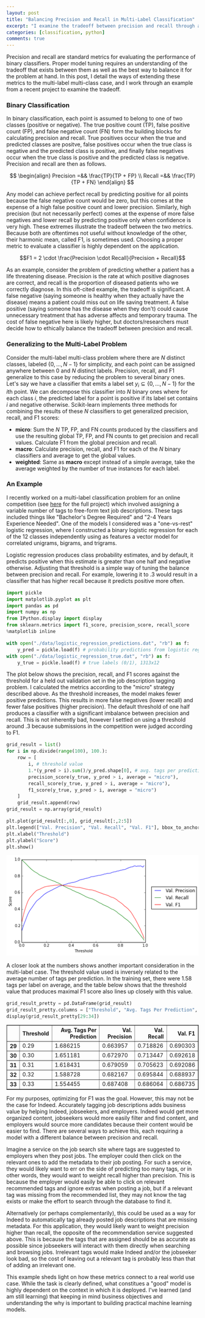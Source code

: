 ```yaml
---
layout: post
title: "Balancing Precision and Recall in Multi-Label Classification"
excerpt: "I examine the tradeoff between precision and recall through an example from a recent project involving multi-label classification."
categories: [classification, python]
comments: true
---
```


Precision and recall are standard metrics for evaluating the performance of binary classifiers. Proper model tuning requires an understanding of the tradeoff that exists between them as well as the best way to balance it for the problem at hand. In this post, I detail the ways of extending these metrics to the multi-label multi-class case, and I work through an example from a recent project to examine the tradeoff.

### Binary Classification

In binary classification, each point is assumed to belong to one of two classes (positive or negative). The true positive count (TP), false positive count (FP), and false negative count (FN) form the building blocks for calculating precision and recall. True positives occur when the true and predicted classes are positve, false positives occur when the true class is negative and the predicted class is positive, and finally false negatives occur when the true class is positive and the predicted class is negative. Precision and recall are then as follows.

<center>
$$
\begin{align}
Precision =&& \frac{TP}{TP + FP} \\
Recall =&& \frac{TP}{TP + FN}
\end{align}
$$
</center>

Any model can achieve perfect recall by predicting positive for all points because the false negative count would be zero, but this comes at the expense of a high false positive count and lower precision. Similarly, high precision (but not necessarily perfect) comes at the expense of more false negatives and lower recall by predicting positive only when confidence is very high. These extremes illustrate the tradeoff between the two metrics. Because both are oftentimes not useful without knowledge of the other, their harmonic mean, called F1, is sometimes used. Choosing a proper metric to evaluate a classifier is highly dependent on the application. 

<center>
$$F1 = 2 \cdot \frac{Precision \cdot Recall}{Precision + Recall}$$
</center>

As an example, consider the problem of predicting whether a patient has a life threatening disease. Precision is the rate at which positive diagnoses are correct, and recall is the proportion of diseased patients who we correctly diagnose. In this oft-cited example, the tradeoff is significant. A false negative (saying someone is healthy when they actually have the disease) means a patient could miss out on life saving treatment. A false positive (saying someone has the disease when they don't) could cause unnecessary treatment that has adverse affects and temporary trauma. The cost of false negative here is likely higher, but doctors/researchers must decide how to ethically balance the tradeoff between precision and recall.

### Generalizing to the Multi-Label Problem

Consider the multi-label multi-class problem where there are $N$ distinct classes, labeled $\{0, ..., N-1\}$ for simplicity, and each point can be assigned anywhere between 0 and $N$ distinct labels. Precision, recall, and F1 generalize to this case by reducing the problem to several binary ones. Let's say we have a classifier that emits a label set $y_i \subseteq \{0, ..., N-1\}$ for the $i$th point. We can decompose this classifier into $N$ binary ones where for each class $i$, the predicted label for a point is positive if its label set contains $i$ and negative otherwise. Scikit-learn implements three methods for combining the results of these $N$ classifiers to get generalized precision, recall, and F1 scores:

* **micro**: Sum the $N$ TP, FP, and FN counts produced by the classifiers and use the resulting global TP, FP, and FN counts to get precision and recall values. Calculate F1 from the global precision and recall.
* **macro**: Calculate precision, recall, and F1 for each of the $N$ binary classifiers and average to get the global values.
* **weighted**: Same as **macro** except instead of a simple average, take the average weighted by the number of true instances for each label.

### An Example

I recently worked on a multi-label classification problem for an online competition (see [here](https://github.com/llefebure/indeed-ml) for the full project) which involved assigning a variable number of tags to free-form text job descriptions. These tags included things like "Bachelor's Degree Required" and "2-4 Years Experience Needed". One of the models I considered was a "one-vs-rest" logistic regression, where I constructed a binary logistic regression for each of the 12 classes independently using as features a vector model for correlated unigrams, bigrams, and trigrams.

Logistic regression produces class probability estimates, and by default, it predicts positive when this estimate is greater than one half and negative otherwise. Adjusting that threshold is a simple way of tuning the balance between precision and recall. For example, lowering it to .3 would result in a classifier that has higher recall because it predicts positive more often.


```python
import pickle
import matplotlib.pyplot as plt
import pandas as pd
import numpy as np
from IPython.display import display
from sklearn.metrics import f1_score, precision_score, recall_score
%matplotlib inline
```


```python
with open("./data/logistic_regression_predictions.dat", "rb") as f:
    y_pred = pickle.load(f) # probability predictions from logistic regression, 1313x12
with open("./data/logistic_regression_true.dat", "rb") as f:
    y_true = pickle.load(f) # true labels (0/1), 1313x12
```

The plot below shows the precision, recall, and F1 scores against the threshold for a held out validation set in the job description tagging problem. I calculated the metrics according to the "micro" strategy described above. As the threshold increases, the model makes fewer positive predictions. This results in more false negatives (lower recall) and fewer false positives (higher precision). The default threshold of one half produces a classifier with a significant imbalance between precision and recall. This is not inherently bad, however I settled on using a threshold around .3 because submissions in the competition were judged according to F1.


```python
grid_result = list()
for i in np.divide(range(100), 100.):
    row = [
        i, # threshold value
        1.*(y_pred > i).sum()/y_pred.shape[0], # avg. tags per prediction
        precision_score(y_true, y_pred > i, average = "micro"),
        recall_score(y_true, y_pred > i, average = "micro"),
        f1_score(y_true, y_pred > i, average = "micro")
    ]
    grid_result.append(row)
grid_result = np.array(grid_result)
```


```python
plt.plot(grid_result[:,0], grid_result[:,2:5])
plt.legend(["Val. Precision", "Val. Recall", "Val. F1"], bbox_to_anchor=(1.43, .7))
plt.xlabel("Threshold")
plt.ylabel("Score")
plt.show()
```


![png](/assets/Pyfig/precision-recall-blog_16_0.png)


A closer look at the numbers shows another important consideration in the multi-label case. The threshold value used is inversely related to the average number of tags per prediction. In the training set, there were 1.58 tags per label on average, and the table below shows that the threshold value that produces maximal F1 score also lines up closely with this value.


```python
grid_result_pretty = pd.DataFrame(grid_result)
grid_result_pretty.columns = ["Threshold", "Avg. Tags Per Prediction", "Val. Precision", "Val. Recall", "Val. F1"]
display(grid_result_pretty[29:34])
```


<div>
<table border="1" class="dataframe">
  <thead>
    <tr style="text-align: right;">
      <th></th>
      <th>Threshold</th>
      <th>Avg. Tags Per Prediction</th>
      <th>Val. Precision</th>
      <th>Val. Recall</th>
      <th>Val. F1</th>
    </tr>
  </thead>
  <tbody>
    <tr>
      <th>29</th>
      <td>0.29</td>
      <td>1.686215</td>
      <td>0.663957</td>
      <td>0.718826</td>
      <td>0.690303</td>
    </tr>
    <tr>
      <th>30</th>
      <td>0.30</td>
      <td>1.651181</td>
      <td>0.672970</td>
      <td>0.713447</td>
      <td>0.692618</td>
    </tr>
    <tr>
      <th>31</th>
      <td>0.31</td>
      <td>1.618431</td>
      <td>0.679059</td>
      <td>0.705623</td>
      <td>0.692086</td>
    </tr>
    <tr>
      <th>32</th>
      <td>0.32</td>
      <td>1.588728</td>
      <td>0.682167</td>
      <td>0.695844</td>
      <td>0.688937</td>
    </tr>
    <tr>
      <th>33</th>
      <td>0.33</td>
      <td>1.554455</td>
      <td>0.687408</td>
      <td>0.686064</td>
      <td>0.686735</td>
    </tr>
  </tbody>
</table>
</div>


For my purposes, optimizing for F1 was the goal. However, this may not be the case for Indeed. Accurately tagging job descriptions adds business value by helping Indeed, jobseekers, and employers. Indeed would get more organized content, jobseekers would more easily filter and find content, and employers would source more candidates because their content would be easier to find. There are several ways to achieve this, each requiring a model with a different balance between precision and recall.

Imagine a service on the job search site where tags are suggested to employers when they post jobs. The employer could then click on the relevant ones to add the metadata to their job posting. For such a service, they would likely want to err on the side of predicting too many tags, or in other words, they would want to weight recall higher than precision. This is because the employer would easily be able to click on relevant recommended tags and ignore extras when posting a job, but if a relevant tag was missing from the recommended list, they may not know the tag exists or make the effort to search through the database to find it.

Alternatively (or perhaps complementarily), this could be used as a way for Indeed to automatically tag already posted job descriptions that are missing metadata. For this application, they would likely want to weight precision higher than recall, the opposite of the recommendation service suggested above. This is because the tags that are assigned should be as accurate as possible since jobseekers will interact with them directly when searching and browsing jobs. Irrelevant tags would make Indeed and/or the jobseeker look bad, so the cost of leaving out a relevant tag is probably less than that of adding an irrelevant one.

This example sheds light on how these metrics connect to a real world use case. While the task is clearly defined, what constitues a "good" model is highly dependent on the context in which it is deployed. I've learned (and am still learning) that keeping in mind business objectives and understanding the why is important to building practical machine learning models.
